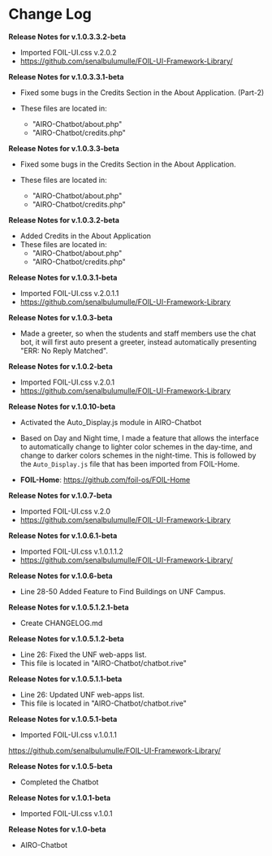 # Change Log
**Release Notes for v.1.0.3.3.2-beta**
* Imported FOIL-UI.css v.2.0.2
* https://github.com/senalbulumulle/FOIL-UI-Framework-Library/






**Release Notes for v.1.0.3.3.1-beta**
* Fixed some bugs in the Credits Section 
  in the About Application. (Part-2)

* These files are located in: 
	* "AIRO-Chatbot/about.php"
	* "AIRO-Chatbot/credits.php"






**Release Notes for v.1.0.3.3-beta**
* Fixed some bugs in the Credits Section 
  in the About Application. 

* These files are located in: 
	* "AIRO-Chatbot/about.php"
	* "AIRO-Chatbot/credits.php"







**Release Notes for v.1.0.3.2-beta**
* Added Credits in the About Application
* These files are located in: 
	* "AIRO-Chatbot/about.php"
	* "AIRO-Chatbot/credits.php"

	




**Release Notes for v.1.0.3.1-beta**
* Imported FOIL-UI.css v.2.0.1.1
* https://github.com/senalbulumulle/FOIL-UI-Framework-Library




**Release Notes for v.1.0.3-beta**
* Made a greeter, so when the students and staff members use the chat bot, 
  it will first auto present a greeter, instead automatically 
  presenting  "ERR: No Reply Matched". 




**Release Notes for v.1.0.2-beta**
* Imported FOIL-UI.css v.2.0.1
* https://github.com/senalbulumulle/FOIL-UI-Framework-Library




**Release Notes for v.1.0.10-beta**

* Activated the Auto_Display.js module in AIRO-Chatbot

* Based on Day and Night time, I made a feature that allows the interface 
  to automatically change to lighter color schemes in the day-time, and 
  change to darker colors schemes in the night-time. This is followed 
  by the ```Auto_Display.js```  file that has been imported from 
  FOIL-Home.

* **FOIL-Home**: https://github.com/foil-os/FOIL-Home




**Release Notes for v.1.0.7-beta**
* Imported FOIL-UI.css v.2.0
* https://github.com/senalbulumulle/FOIL-UI-Framework-Library




**Release Notes for v.1.0.6.1-beta**
* Imported FOIL-UI.css v.1.0.1.1.2
* https://github.com/senalbulumulle/FOIL-UI-Framework-Library/





**Release Notes for v.1.0.6-beta** 
* Line 28-50 Added Feature to Find Buildings on UNF Campus.



**Release Notes for v.1.0.5.1.2.1-beta** 
* Create CHANGELOG.md



**Release Notes for v.1.0.5.1.2-beta**
* Line 26: Fixed the UNF web-apps list.
* This file is located in "AIRO-Chatbot/chatbot.rive"




**Release Notes for v.1.0.5.1.1-beta** 
* Line 26: Updated UNF web-apps list. 
* This file is located in "AIRO-Chatbot/chatbot.rive"



**Release Notes for v.1.0.5.1-beta** 
* Imported FOIL-UI.css v.1.0.1.1

https://github.com/senalbulumulle/FOIL-UI-Framework-Library/



**Release Notes for v.1.0.5-beta** 
* Completed the Chatbot


**Release Notes for v.1.0.1-beta** 
* Imported FOIL-UI.css v.1.0.1


**Release Notes for v.1.0-beta** 
* AIRO-Chatbot
